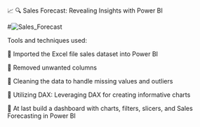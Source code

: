 📈 🔍 Sales Forecast: Revealing Insights with Power BI

#![Sales_Forecast](https://github.com/shruthi2023/Sales_Forecast_Revealing_Insights_With_PowerBI/assets/126853880/e9f0921b-acb8-44b9-beab-eadf4f4d517b)


Tools and techniques used:

🔹 Imported the Excel file sales dataset into Power BI

🔹 Removed unwanted columns

🔹 Cleaning the data to handle missing values and outliers

🔹 Utilizing DAX: Leveraging DAX for creating informative charts

🔹 At last build a dashboard with charts, filters, slicers, and Sales Forecasting in Power BI
